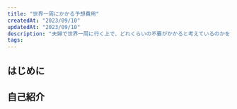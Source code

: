 ```yaml
---
title: "世界一周にかかる予想費用"
createdAt: "2023/09/10"
updatedAt: "2023/09/10"
description: "夫婦で世界一周に行く上で、どれくらいの不要がかかると考えているのかを記述します。"
tags: 
---
```

## はじめに

## 自己紹介

